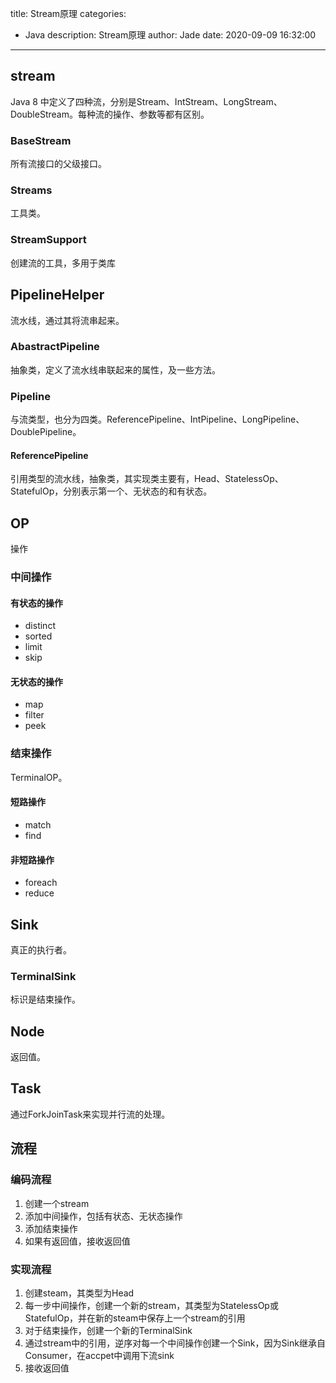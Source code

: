 title: Stream原理
categories:
  - Java
description: Stream原理
author: Jade
date: 2020-09-09 16:32:00
---

## stream
Java 8 中定义了四种流，分别是Stream、IntStream、LongStream、DoubleStream。每种流的操作、参数等都有区别。
### BaseStream
所有流接口的父级接口。
### Streams
工具类。
### StreamSupport
创建流的工具，多用于类库

## PipelineHelper
流水线，通过其将流串起来。
### AbastractPipeline
抽象类，定义了流水线串联起来的属性，及一些方法。
### Pipeline
与流类型，也分为四类。ReferencePipeline、IntPipeline、LongPipeline、DoublePipeline。
#### ReferencePipeline
引用类型的流水线，抽象类，其实现类主要有，Head、StatelessOp、StatefulOp，分别表示第一个、无状态的和有状态。

## OP
操作
### 中间操作
#### 有状态的操作
- distinct
- sorted
- limit
- skip
#### 无状态的操作
- map
- filter
- peek
### 结束操作
TerminalOP。
#### 短路操作
- match
- find
#### 非短路操作
- foreach
- reduce


## Sink
真正的执行者。
### TerminalSink
标识是结束操作。

## Node
返回值。

## Task
通过ForkJoinTask来实现并行流的处理。

## 流程
### 编码流程
1. 创建一个stream
2. 添加中间操作，包括有状态、无状态操作
3. 添加结束操作
4. 如果有返回值，接收返回值

### 实现流程
1. 创建steam，其类型为Head
2. 每一步中间操作，创建一个新的stream，其类型为StatelessOp或StatefulOp，并在新的steam中保存上一个stream的引用
3. 对于结束操作，创建一个新的TerminalSink
4. 通过stream中的引用，逆序对每一个中间操作创建一个Sink，因为Sink继承自Consumer，在accpet中调用下流sink
5. 接收返回值


